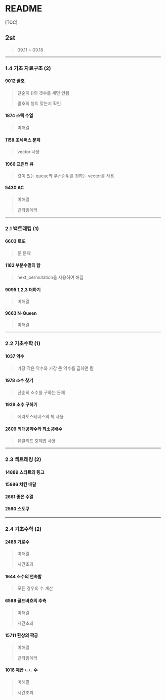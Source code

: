 # README

[TOC]

## 2st



> 09.11 ~ 09.18



---

### 1.4 기초 자료구조 (2)



#### 9012 괄호

> 단순히 ()의 갯수를 세면 안됨
>
> 괄호의 쌍이 맞는지 확인



#### 1874 스택 수열

> 미해결



#### 1158 조세퍼스 문제

> vector 사용



#### 1966 프린터 큐

> 값이 있는 queue와 우선순위를 정하는 vector를 사용



#### 5430 AC

> 미해결
>
> 런타임에러





---

### 2.1 백트래킹 (1)



#### 6603 로또

> 푼 문제



#### 1182 부분수열의 합

> next_permutation을 사용하여 해결



#### 9095 1,2,3 더하기

> 미해결



#### 9663 N-Queen

> 미해결





---

### 2.2 기초수학 (1)



#### 1037 약수

> 가장 작은 약수와 가장 큰 약수를 곱하면 됨 



#### 1978 소수 찾기

> 단순히 소수를 구하는 문제



#### 1929 소수 구하기

> 에라토스테네스의 체 사용



#### 2609 최대공약수와 최소공배수

> 유클리드 호제법 사용



------

### 2.3 백트래킹 (2)



#### 14889 스타트와 링크





#### 15686 치킨 배달





#### 2661 좋은 수열





#### 2580 스도쿠







------

### 2.4 기초수학 (2)



#### 2485 가로수

> 미해결
>
> 시간초과



#### 1644 소수의 연속합

> 모든 경우의 수 계산



#### 6588 골드바흐의 추측

> 미해결
>
> 시간초과



#### 15711 환상의 짝궁

> 미해결
>
> 런타임에러



#### 1016 제곱 ㄴㄴ 수

> 미해결
>
> 시간초과